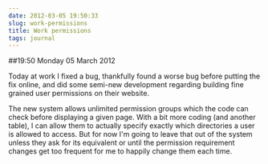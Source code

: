 ```yaml
---
date: 2012-03-05 19:50:33
slug: work-permissions
title: Work permissions
tags: journal
---
```


##19:50 Monday 05 March 2012

Today at work I fixed a bug, thankfully found a worse bug before putting the  
fix online, and did some semi-new development regarding building fine grained user permissions on their website.

The new system allows unlimited permission groups which the code can check before displaying a given page.  With a bit more coding (and another table), I can allow them to actually specify exactly which directories a user is allowed to access.  But for now I'm going to leave that out of the system unless they ask for its equivalent or until the permission requirement changes get too frequent for me to happily change them each time.
